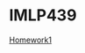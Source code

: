 # IMLP439

[Homework1](https://github.com/mattia-su/IMLP439/main/Unit01/Unit01%Crash%Course%on%Python.ipynb)
